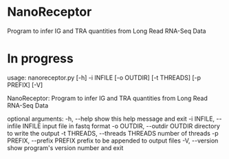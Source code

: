 # NanoReceptor
Program to infer IG and TRA quantities from Long Read RNA-Seq Data

# In progress

usage: nanoreceptor.py [-h] -i INFILE [-o OUTDIR] [-t THREADS] [-p PREFIX]
                       [-V]

NanoReceptor: Program to infer IG and TRA quantities from Long Read RNA-Seq Data

optional arguments:
  -h, --help            show this help message and exit
  -i INFILE, --infile INFILE
                        input file in fastq format
  -o OUTDIR, --outdir OUTDIR
                        directory to write the output
  -t THREADS, --threads THREADS
                        number of threads
  -p PREFIX, --prefix PREFIX
                        prefix to be appended to output files
  -V, --version         show program's version number and exit
